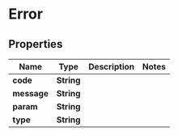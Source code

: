 

# Error


## Properties

| Name | Type | Description | Notes |
|------------ | ------------- | ------------- | -------------|
|**code** | **String** |  |  |
|**message** | **String** |  |  |
|**param** | **String** |  |  |
|**type** | **String** |  |  |



